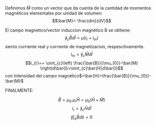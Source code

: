Definimos $\bar{M}$ como un vector que da cuenta de la cantidad de momentos magnéticos elementales por unidad de volumen:
$$\bar{M}= \frac{dm}{dV}$$

El campo magnetico/vector induccion magnético B se obtiene:
$$\oint_{c}\bar{B}d\bar{l}=\mu(i_{r}+i_{m})$$
siento corriente real y corriente de magnetizacion, respesctivamente.
$$i_{m}= \oint_{c}\bar{M}d\bar{l}$$
$$i_{r}== \oint_{c}\left( \frac{\bar{B}}{\mu_{0}}-\bar{M} \right)d\bar{l}=\oint_{c}\bar{H}d\bar{l}$$
con Intensidad del campo magnético$=\bar{H}=\frac{\bar{B}}{\mu_{0}}-\bar{M}$ 

FINALMENTE:

$$\bar{B}=\mu_{0}.\mu_{r} \bar{H}= \mu_{0}(\bar{H}+\bar{M})$$
$$i_{r}=\oint_{c}\bar{H}d\bar{l}$$
$$\oint\int_{s}\bar{B}d\bar{s}=0$$